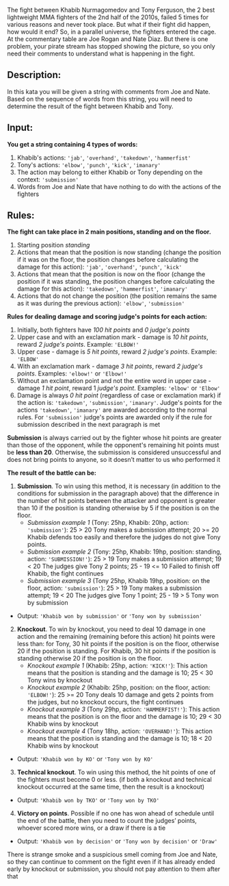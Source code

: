 The fight between Khabib Nurmagomedov and Tony Ferguson, the 2 best lightweight MMA fighters of the 2nd half of the 2010s, failed 5 times for various reasons and never took place. But what if their fight did happen, how would it end? So, in a parallel universe, the fighters entered the cage. At the commentary table are Joe Rogan and Nate Diaz. But there is one problem, your pirate stream has stopped showing the picture, so you only need their comments to understand what is happening in the fight.


Description:
-
In this kata you will be given a string with comments from Joe and Nate. Based on the sequence of words from this string, you will need to determine the result of the fight between Khabib and Tony.

Input:
-
__You get a string containing 4 types of words:__
1. Khabib's actions: `'jab'`, `'overhand'`, `'takedown'`, `'hammerfist'`
2. Tony's actions: `'elbow'`, `'punch'`, `'kick'`, `'imanary'`
3. The action may belong to either Khabib or Tony depending on the context: `'submission'`
4. Words from Joe and Nate that have nothing to do with the actions of the fighters

Rules:
-

__The fight can take place in 2 main positions, standing and on the floor.__
1. Starting position _standing_
2. Actions that mean that the position is now standing (change the position if it was on the floor, the position changes before calculating the damage for this action): `'jab'`, `'overhand'`, `'punch'`, `'kick'`
3. Actions that mean that the position is now on the floor (change the position if it was standing, the position changes before calculating the damage for this action): `'takedown'`, `'hammerfist'`, `'imanary'`
4. Actions that do not change the position (the position remains the same as it was during the previous action): `'elbow'`, `'submission'`

__Rules for dealing damage and scoring judge's points for each action:__
1. Initially, both fighters have _100 hit points_ and _0 judge's points_
2. Upper case and with an exclamation mark - damage is _10 hit points_, reward _2 judge's points_. Example: `'ELBOW!'`
3. Upper case - damage is _5 hit points_, reward _2 judge's points_. Example: `'ELBOW'`
4. With an exclamation mark - damage _3 hit points_, reward _2 judge's points_. Examples: `'elbow!'` or `'Elbow!'`
5. Without an exclamation point and not the entire word in upper case - damage _1 hit point_, reward 1 _judge's point_. Examples: `'elbow'` or `'Elbow'`
6. Damage is always _0 hit point_ (regardless of case or exclamation mark) if the action is: `'takedown'`, `'submission'`, `'imanary'`. Judge's points for the actions `'takedown'`, `'imanary'` are awarded according to the normal rules. For `'submission'` judge's points are awarded only if the rule for submission described in the next paragraph is met

__Submission__ is always carried out by the fighter whose hit points are greater than those of the opponent, while the opponent's remaining hit points must be __less than 20__. Otherwise, the submission is considered unsuccessful and does not bring points to anyone, so it doesn’t matter to us who performed it

__The result of the battle can be:__
1. __Submission__. To win using this method, it is necessary (in addition to the conditions for submission in the paragraph above) that the difference in the number of hit points between the attacker and opponent is greater than 10 if the position is standing otherwise by 5 if the position is on the floor.
    * _Submission example 1_ (Tony: 25hp, Khabib: 20hp, action: `'submission'`): 25 > 20 Tony makes a submission attempt; 20 >= 20 Khabib defends too easily and therefore the judges do not give Tony points.
    * _Submission example 2_ (Tony: 25hp, Khabib: 19hp, position: standing, action: `'SUBMISSION!'`): 25 > 19 Tony makes a submission attempt; 19 < 20 The judges give Tony 2 points; 25 - 19 <= 10 Failed to finish off Khabib, the fight continues
    * _Submission example 3_ (Tony 25hp, Khabib 19hp, position: on the floor, action: `'submission'`): 25 > 19 Tony makes a submission attempt; 19 < 20 The judges give Tony 1 point; 25 - 19 > 5 Tony won by submission
* Output: `'Khabib won by submission'` or `'Tony won by submission'`
2. __Knockout__. To win by knockout, you need to deal 10 damage in one action and the remaining (remaining before this action) hit points were less than: for Tony, 30 hit points if the position is on the floor, otherwise 20 if the position is standing. For Khabib, 30 hit points if the position is standing otherwise 20 if the position is on the floor.
    * _Knockout example 1_ (Khabib: 25hp, action: `'KICK!'`): This action means that the position is standing and the damage is 10; 25 < 30 Tony wins by knockout
    * _Knockout example 2_ (Khabib: 25hp, position: on the floor, action: `'ELBOW!'`): 25 >= 20 Tony deals 10 damage and gets 2 points from the judges, but no knockout occurs, the fight continues
    * _Knockout example 3_ (Tony 29hp, action: `'HAMMERFIST!'`): This action means that the position is on the floor and the damage is 10; 29 < 30 Khabib wins by knockout
    * _Knockout example 4_ (Tony 18hp, action: `'OVERHAND!'`): This action means that the position is standing and the damage is 10; 18 < 20 Khabib wins by knockout
* Output: `'Khabib won by KO'` or `'Tony won by KO'`
3. __Technical knockout__. To win using this method, the hit points of one of the fighters must become 0 or less. (if both a knockout and technical knockout occurred at the same time, then the result is a knockout)
* Output: `'Khabib won by TKO'` or `'Tony won by TKO'`
4. __Victory on points__. Possible if no one has won ahead of schedule until the end of the battle, then you need to count the judges’ points, whoever scored more wins, or a draw if there is a tie
* Output: `'Khabib won by decision'` or `'Tony won by decision'` or `'Draw'`

There is strange smoke and a suspicious smell coming from Joe and Nate, so they can continue to comment on the fight even if it has already ended early by knockout or submission, you should not pay attention to them after that
